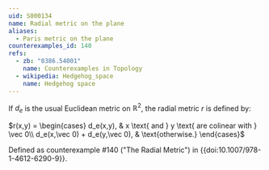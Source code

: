 ```yaml
---
uid: S000134
name: Radial metric on the plane
aliases:
  - Paris metric on the plane
counterexamples_id: 140
refs:
  - zb: "0386.54001"
    name: Counterexamples in Topology
  - wikipedia: Hedgehog_space
    name: Hedgehog space
---
```

If $d_e$ is the usual Euclidean metric on $\mathbb{R}^2$, the radial metric $r$ is defined by:

$r(x,y) = \begin{cases}
d_e(x,y), & x \text{ and } y \text{ are colinear with } \vec 0\\
d_e(x,\vec 0) + d_e(y,\vec 0), & \text{otherwise.}
\end{cases}$

Defined as counterexample #140 ("The Radial Metric")
in {{doi:10.1007/978-1-4612-6290-9}}.
